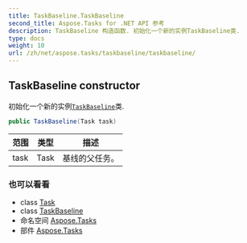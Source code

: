 ```yaml
---
title: TaskBaseline.TaskBaseline
second_title: Aspose.Tasks for .NET API 参考
description: TaskBaseline 构造函数. 初始化一个新的实例TaskBaseline类.
type: docs
weight: 10
url: /zh/net/aspose.tasks/taskbaseline/taskbaseline/
---
```

## TaskBaseline constructor

初始化一个新的实例[`TaskBaseline`](../)类.

```csharp
public TaskBaseline(Task task)
```

| 范围 | 类型 | 描述 |
| --- | --- | --- |
| task | Task | 基线的父任务。 |

### 也可以看看

* class [Task](../../task/)
* class [TaskBaseline](../)
* 命名空间 [Aspose.Tasks](../../taskbaseline/)
* 部件 [Aspose.Tasks](../../../)


